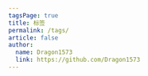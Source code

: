 ```yaml
---
tagsPage: true
title: 标签
permalink: /tags/
article: false
author: 
  name: Dragon1573
  link: https://github.com/Dragon1573
---
```

